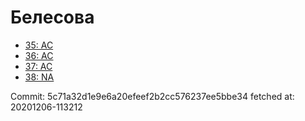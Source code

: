 # Белесова
- [35: AC](35.md)
- [36: AC](36.md)
- [37: AC](37.md)
- [38: NA](38.md)

Commit: 5c71a32d1e9e6a20efeef2b2cc576237ee5bbe34
 fetched at: 20201206-113212
